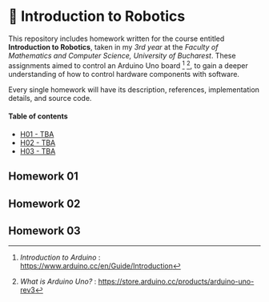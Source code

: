 # 🤖 Introduction to Robotics

This repository includes homework written for the course entitled **Introduction to Robotics**, taken in my _3rd year_ at the _Faculty of Mathematics and Computer Science, University of Bucharest_. These assignments aimed to control an Arduino Uno board [^1] [^2], to gain a deeper understanding of how to control hardware components with software. 

Every single homework will have its description, references, implementation details, and source code. 

#### Table of contents
- [H01 - TBA](#homework-01)
- [H02 - TBA](#homework-02)
- [H03 - TBA](#homework-03)

## Homework 01

## Homework 02

## Homework 03


[^1]: _Introduction to Arduino_ : https://www.arduino.cc/en/Guide/Introduction
[^2]: _What is Arduino Uno?_ : https://store.arduino.cc/products/arduino-uno-rev3
